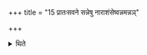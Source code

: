 +++
title = "15 प्रातःसवने सन्नेषु नाराशंसेष्वन्नमन्नञ्"

+++

<details><summary>थिते</summary>

प्रातःसवने सन्नेषु नाराशंसेष्वन्नमन्नं जुहोति १५
</details>
